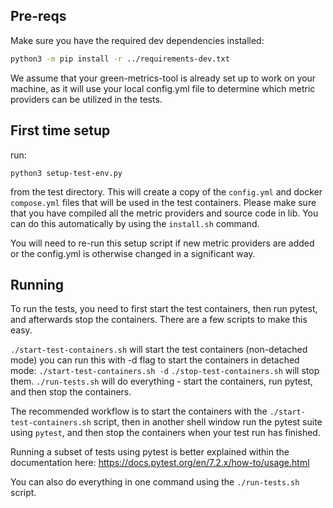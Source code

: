 ## Pre-reqs
Make sure you have the required dev dependencies installed:
```sh
python3 -m pip install -r ../requirements-dev.txt
```

We assume that your green-metrics-tool is already set up to work on your machine, as it will use your local config.yml
file to determine which metric providers can be utilized in the tests.

## First time setup
run:

`python3 setup-test-env.py`

from the test directory. This will create a copy of the `config.yml` and docker `compose.yml` files that will be used in
the test containers. Please make sure that you have compiled all the metric providers and source code in lib. You can do
this automatically by using the `install.sh` command.

You will need to re-run this setup script if new metric providers are added or the config.yml is otherwise changed in a
significant way.

## Running
To run the tests, you need to first start the test containers, then run pytest, and afterwards stop the containers.
There are a few scripts to make this easy.

`./start-test-containers.sh` will start the test containers (non-detached mode)
    you can run this with -d flag to start the containers in detached mode:
    `./start-test-containers.sh -d`
`./stop-test-containers.sh` will stop them.
`./run-tests.sh` will do everything - start the containers, run pytest, and then stop the containers.

The recommended workflow is to start the containers with the `./start-test-containers.sh` script, then in another shell
window run the pytest suite using `pytest`, and then stop the containers when your test run has finished.

Running a subset of tests using pytest is better explained within the documentation here:
 https://docs.pytest.org/en/7.2.x/how-to/usage.html

You can also do everything in one command using the `./run-tests.sh` script.